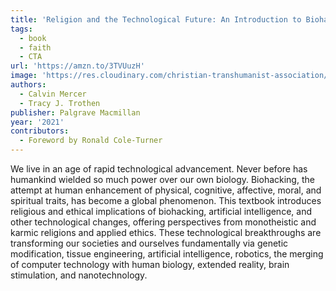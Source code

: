 ```yaml
---
title: 'Religion and the Technological Future: An Introduction to Biohacking, Artificial Intelligence, and Transhumanism'
tags:
  - book
  - faith
  - CTA
url: 'https://amzn.to/3TVUuzH'
image: 'https://res.cloudinary.com/christian-transhumanist-association/image/upload/v1757362802/books/61PwMJLzqVL._SY522_.jpg'
authors:
  - Calvin Mercer
  - Tracy J. Trothen
publisher: Palgrave Macmillan
year: '2021'
contributors:
  - Foreword by Ronald Cole-Turner
---
```

We live in an age of rapid technological advancement. Never before has humankind wielded so much power over our own biology. Biohacking, the attempt at human enhancement of physical, cognitive, affective, moral, and spiritual traits, has become a global phenomenon. This textbook introduces religious and ethical implications of biohacking, artificial intelligence, and other technological changes, offering perspectives from monotheistic and karmic religions and applied ethics. These technological breakthroughs are transforming our societies and ourselves fundamentally via genetic modification, tissue engineering, artificial intelligence, robotics, the merging of computer technology with human biology, extended reality, brain stimulation, and nanotechnology.
